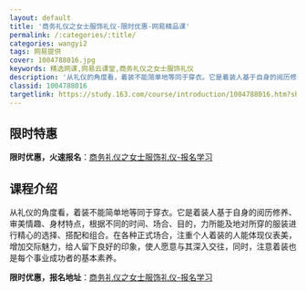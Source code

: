 ```yaml
---
layout: default
title: '商务礼仪之女士服饰礼仪-限时优惠-网易精品课'
permalink: /:categories/:title/
categories: wangyi2
tags: 网易提供
cover: 1004788016.jpg
keywords: 精选网课,网易云课堂,商务礼仪之女士服饰礼仪
description: '从礼仪的角度看，着装不能简单地等同于穿衣。它是着装人基于自身的阅历修养、审美情趣、身材特点，根据不同的时间、场合、目的，'
classid: 1004788016
targetlink: https://study.163.com/course/introduction/1004788016.htm?share=1&shareId=1025206652&utm_campaign=share&utm_medium=iphoneShare&utm_source=&utm_u=1025206652
---
```


## 限时特惠

**限时优惠，火速报名**：[商务礼仪之女士服饰礼仪-报名学习](https://study.163.com/course/introduction/1004788016.htm?share=1&shareId=1025206652&utm_campaign=share&utm_medium=iphoneShare&utm_source=&utm_u=1025206652)

## 课程介绍

从礼仪的角度看，着装不能简单地等同于穿衣。它是着装人基于自身的阅历修养、审美情趣、身材特点，根据不同的时间、场合、目的，力所能及地对所穿的服装进行精心的选择、搭配和组合。在各种正式场合，注重个人着装的人能体现仪表美，增加交际魅力，给人留下良好的印象，使人愿意与其深入交往，同时，注意着装也是每个事业成功者的基本素养。

**限时优惠，报名地址**：[商务礼仪之女士服饰礼仪-报名学习](https://study.163.com/course/introduction/1004788016.htm?share=1&shareId=1025206652&utm_campaign=share&utm_medium=iphoneShare&utm_source=&utm_u=1025206652)

